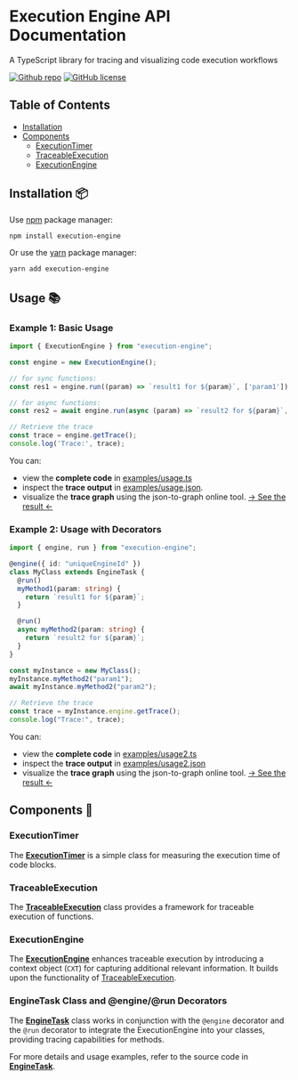 # Execution Engine API Documentation

A TypeScript library for tracing and visualizing code execution workflows

[![Github repo](https://img.shields.io/badge/github-grey?logo=github)](https://github.com/tabkram/execution-engine)
[![GitHub license](https://img.shields.io/badge/license-MIT-blue.svg)](LICENSE)

## Table of Contents

- [Installation](#installation-)
- [Components](#components-)
    - [ExecutionTimer](#executiontimer)
    - [TraceableExecution](#traceableexecution)
    - [ExecutionEngine](#executionengine)

## Installation 📦

Use [npm](https://www.npmjs.com/package/execution-engine) package manager:

```bash
npm install execution-engine
```

Or use the [yarn](https://yarnpkg.com/package?name=execution-engine) package manager:

```bash
yarn add execution-engine
```

## Usage 📚

### Example 1: Basic Usage

```typescript
import { ExecutionEngine } from "execution-engine";

const engine = new ExecutionEngine();

// for sync functions:
const res1 = engine.run((param) => `result1 for ${param}`, ['param1']);

// for async functions:
const res2 = await engine.run(async (param) => `result2 for ${param}`, [res1.outputs]);

// Retrieve the trace
const trace = engine.getTrace();
console.log('Trace:', trace);
```

You can:

- view the **complete code** in [examples/usage.ts](examples/usage.ts)
- inspect the **trace output** in [examples/usage.json](examples/usage.json).
- visualize the **trace graph** using the json-to-graph online
  tool. [→ See the result ←](https://tabkram.github.io/json-to-graph/?data=https://raw.githubusercontent.com/tabkram/execution-engine/main/examples/usage.json)

### Example 2: Usage with Decorators

```typescript
import { engine, run } from "execution-engine";

@engine({ id: "uniqueEngineId" })
class MyClass extends EngineTask {
  @run()
  myMethod1(param: string) {
    return `result1 for ${param}`;
  }

  @run()
  async myMethod2(param: string) {
    return `result2 for ${param}`;
  }
}

const myInstance = new MyClass();
myInstance.myMethod2("param1");
await myInstance.myMethod2("param2");

// Retrieve the trace
const trace = myInstance.engine.getTrace();
console.log("Trace:", trace);
```

You can:

- view the **complete code** in [examples/usage2.ts](examples/usage2.ts)
- inspect the **trace output** in [examples/usage2.json](examples/usage2.json)
- visualize the **trace graph** using the json-to-graph online
  tool. [→ See the result ←](https://tabkram.github.io/json-to-graph/?data=https://raw.githubusercontent.com/tabkram/execution-engine/main/examples/usage2.json)

## Components 🧩

### ExecutionTimer

The __[ExecutionTimer](./ExecutionTimer.md)__ is a simple class for measuring the execution time of code blocks.

### TraceableExecution

The __[TraceableExecution](./TraceableExecution.md)__ class provides a framework for traceable execution of functions.

### ExecutionEngine

The __[ExecutionEngine](./ExecutionEngine.md)__ enhances traceable execution by introducing a context object (`CXT`) for
capturing additional relevant information.
It builds upon the functionality of [TraceableExecution](./TraceableExecution.md).

### EngineTask Class and @engine/@run Decorators

The __[EngineTask](./EngineTask.md)__ class works in conjunction with the `@engine` decorator and the `@run` decorator
to integrate the ExecutionEngine into your classes, providing tracing capabilities for methods.

For more details and usage examples, refer to the source code in __[EngineTask](./EngineTask.md)__.

